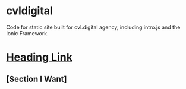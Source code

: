 # cvldigital
Code for static site built for cvl.digital agency, including intro.js and the Ionic Framework. 
# [Heading Link](#section-i-want)

## [Section I Want] 
